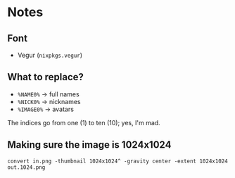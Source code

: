 # Notes

## Font

 * Vegur (`nixpkgs.vegur`)

## What to replace?

 * `%NAME0%` → full names
 * `%NICK0%` → nicknames
 * `%IMAGE0%` → avatars

The indices go from one (1) to ten (10); yes, I'm mad.


## Making sure the image is 1024x1024

```
convert in.png -thumbnail 1024x1024^ -gravity center -extent 1024x1024 out.1024.png
```
